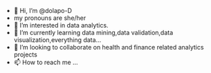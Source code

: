 - 👋 Hi, I’m @dolapo-D
- my pronouns are she/her
- 👀 I’m interested in data analytics.
- 🌱 I’m currently learning data mining,data validation,data visualization,everything data...
- 💞️ I’m looking to collaborate on health and finance related analytics projects
- 📫 How to reach me ...

<!---
dolapo-D/dolapo-D is a ✨ special ✨ repository because its `README.md` (this file) appears on your GitHub profile.
You can click the Preview link to take a look at your changes.
--->
